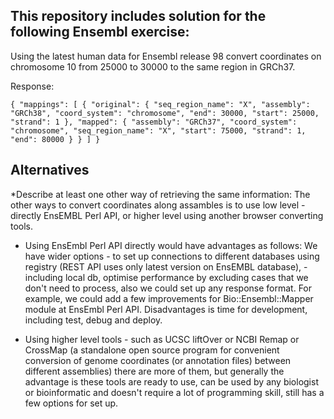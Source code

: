 ## This repository includes solution for the following Ensembl exercise:
Using the latest human data for Ensembl release 98 convert coordinates on chromosome
10 from 25000 to 30000 to the same region in GRCh37.

Response:

`{
    "mappings": [
        {
            "original": {
                "seq_region_name": "X",
                "assembly": "GRCh38",
                "coord_system": "chromosome",
                "end": 30000,
                "start": 25000,
                "strand": 1
            },
            "mapped": {
                "assembly": "GRCh37",
                "coord_system": "chromosome",
                "seq_region_name": "X",
                "start": 75000,
                "strand": 1,
                "end": 80000
            }
        }
    ]
}`


## Alternatives
*Describe at least one other way of retrieving the same information:
The other ways to convert coordinates along assambles is to use low level - directly EnsEMBL Perl API, or higher level using another browser converting tools.

- Using EnsEmbl Perl API directly would have advantages as follows: 
We have wider options - to set up connections to different databases using registry (REST API uses only latest version on EnsEMBL database), - including local db, optimise performance by excluding cases that we don't need to process, also we could set up any response format. For example, we could add a few improvements for Bio::Ensembl::Mapper module at EnsEmbl Perl API. Disadvantages is time for development, including test, debug and deploy.

- Using higher level tools - such as UCSC liftOver or NCBI Remap or CrossMap (a standalone open source program for convenient conversion of genome coordinates (or annotation files) between different assemblies) there are more of them, but generally the advantage is these tools are ready to use, can be used by any biologist or bioinformatic and doesn't require a lot of programming skill, still has a few options for set up.
